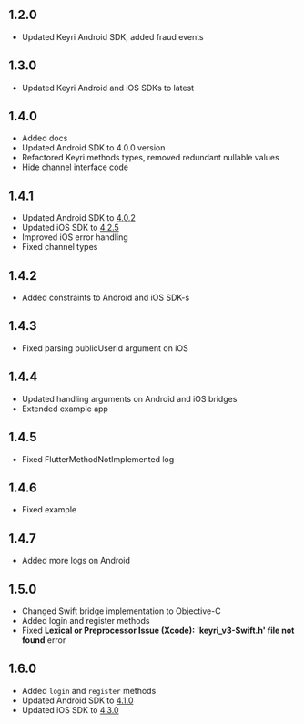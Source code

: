 ## 1.2.0

- Updated Keyri Android SDK, added fraud events

## 1.3.0

- Updated Keyri Android and iOS SDKs to latest

## 1.4.0

- Added docs
- Updated Android SDK to 4.0.0 version
- Refactored Keyri methods types, removed redundant nullable values
- Hide channel interface code

## 1.4.1

- Updated Android SDK
  to [4.0.2](https://github.com/Keyri-Co/keyri-android-whitelabel-sdk/releases/tag/4.0.2)
- Updated iOS SDK
  to [4.2.5](https://github.com/Keyri-Co/keyri-ios-whitelabel-sdk/releases/tag/4.2.5)
- Improved iOS error handling
- Fixed channel types

## 1.4.2

- Added constraints to Android and iOS SDK-s

## 1.4.3

- Fixed parsing publicUserId argument on iOS

## 1.4.4

- Updated handling arguments on Android and iOS bridges
- Extended example app

## 1.4.5

- Fixed FlutterMethodNotImplemented log

## 1.4.6

- Fixed example

## 1.4.7

- Added more logs on Android

## 1.5.0

- Changed Swift bridge implementation to Objective-C
- Added login and register methods
- Fixed **Lexical or Preprocessor Issue (Xcode): 'keyri_v3-Swift.h' file not found** error

## 1.6.0

- Added `login` and `register` methods
- Updated Android SDK
  to [4.1.0](https://github.com/Keyri-Co/keyri-android-whitelabel-sdk/releases/tag/4.1.0)
- Updated iOS SDK
  to [4.3.0](https://github.com/Keyri-Co/keyri-ios-whitelabel-sdk/releases/tag/4.3.0)
